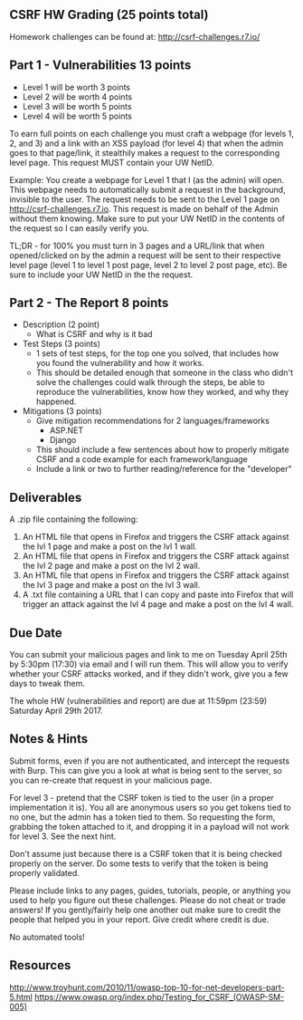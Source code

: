 ## CSRF HW Grading (25 points total)
Homework challenges can be found at: http://csrf-challenges.r7.io/

## Part 1 - Vulnerabilities 13 points
- Level 1 will be worth 3 points
- Level 2 will be worth 4 points 
- Level 3 will be worth 5 points
- Level 4 will be worth 5 points

To earn full points on each challenge you must craft a webpage (for levels 1, 2, and 3) and a link with an XSS payload (for level 4) that when the admin goes to that page/link, it stealthily makes a request to the corresponding level page. This request MUST contain your UW NetID.

Example: You create a webpage for Level 1 that I (as the admin) will open. This webpage needs to automatically submit a request in the background, invisible to the user. The request needs to be sent to the Level 1 page on http://csrf-challenges.r7.io. This request is made on behalf of the Admin without them knowing. Make sure to put your UW NetID in the contents of the request so I can easily verify you.

TL;DR - for 100% you must turn in 3 pages and a URL/link that when opened/clicked on by the admin a request will be sent to their respective level page (level 1 to level 1 post page, level 2 to level 2 post page, etc). Be sure to include your UW NetID in the the request.

## Part 2 - The Report 8 points
- Description (2 point)
	- What is CSRF and why is it bad
- Test Steps (3 points)
	- 1 sets of test steps, for the top one you solved, that includes how you found the vulnerability and how it works.
	- This should be detailed enough that someone in the class who didn't solve the challenges could walk through the steps, be able to reproduce the vulnerabilities, know how they worked, and why they happened.
- Mitigations (3 points)
	- Give mitigation recommendations for 2 languages/frameworks
		- ASP.NET
		- Django
	- This should include a few sentences about how to properly mitigate CSRF and a code example for each framework/language
	- Include a link or two to further reading/reference for the "developer"

## Deliverables
A .zip file containing the following:

1. An HTML file that opens in Firefox and triggers the CSRF attack against the lvl 1 page and make a post on the lvl 1 wall.
2. An HTML file that opens in Firefox and triggers the CSRF attack against the lvl 2 page and make a post on the lvl 2 wall.
3. An HTML file that opens in Firefox and triggers the CSRF attack against the lvl 3 page and make a post on the lvl 3 wall.
4. A .txt file containing a URL that I can copy and paste into Firefox that will trigger an attack against the lvl 4 page and make a post on the lvl 4 wall.

## Due Date
You can submit your malicious pages and link to me on Tuesday April 25th by 5:30pm (17:30) via email and I will run them. This will allow you to verify whether your CSRF attacks worked, and if they didn't work, give you a few days to tweak them.

The whole HW (vulnerabilities and report) are due at 11:59pm (23:59) Saturday April 29th 2017.

## Notes & Hints
Submit forms, even if you are not authenticated, and intercept the requests with Burp. This can give you a look at what is being sent to the server, so you can re-create that request in your malicious page.

For level 3 - pretend that the CSRF token is tied to the user (in a proper implementation it is). You all are anonymous users so you get tokens tied to no one, but the admin has a token tied to them. So requesting the form, grabbing the token attached to it, and dropping it in a payload will not work for level 3. See the next hint.

Don't assume just because there is a CSRF token that it is being checked properly on the server. Do some tests to verify that the token is being properly validated.

Please include links to any pages, guides, tutorials, people, or anything you used to help you figure out these challenges. Please do not cheat or trade answers! If you gently/fairly help one another out make sure to credit the people that helped you in your report. Give credit where credit is due.

No automated tools!

## Resources
http://www.troyhunt.com/2010/11/owasp-top-10-for-net-developers-part-5.html
https://www.owasp.org/index.php/Testing_for_CSRF_(OWASP-SM-005)
